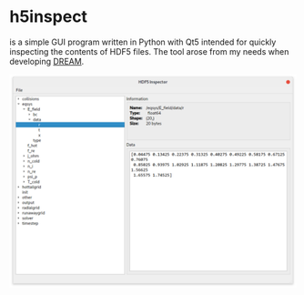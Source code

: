 # h5inspect
is a simple GUI program written in Python with Qt5 intended for quickly
inspecting the contents of HDF5 files. The tool arose from my needs when
developing [DREAM](https://github.com/chalmersplasmatheory/DREAM).

![h5inspect UI](https://github.com/hoppe93/h5inspect/raw/master/screenshot.png)

